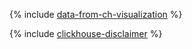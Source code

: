 {% include [data-from-ch-visualization](../../_tutorials/datalens/data-from-ch-visualization.md) %}

{% include [clickhouse-disclaimer](../../_includes/clickhouse-disclaimer.md) %}
